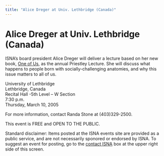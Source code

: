 ```yaml
---
title: "Alice Dreger at Univ. Lethbridge (Canada)"
---
```


# Alice Dreger at Univ. Lethbridge (Canada)

<p><span class="caps">ISNA</span>&#8217;s board president Alice Dreger will deliver a lecture based on her new book, <a href="/oneofus">One of Us</a>, as the annual Priestley Lecture. She will discuss what happens to people born with socially-challenging anatomies, and why this issue matters to all of us.  </p>

<p>University of Lethbridge  <br />
Lethbridge, Canada  <br />
Recital Hall -5th Level &#8211; W Section  <br />
7:30 p.m.  <br />
Thursday, March 10, 2005  </p>

<p>For more information, contact Randa Stone at (403)329-2500.  </p>

<p>This event is <span class="caps">FREE</span> and <span class="caps">OPEN</span> TO <span class="caps">THE</span> <span class="caps">PUBLIC</span>.  </p>

<p>Standard disclaimer: Items posted at the <span class="caps">ISNA</span> events site are provided as a public service, and are not necessarily sponored or endorsed by <span class="caps">ISNA</span>. To suggest an event for posting, go to the <a href="/about/contact">contact <span class="caps">ISNA</span></a> box at the upper right side of this screen.</p>